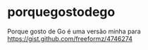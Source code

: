 # porquegostodego
Porque gosto de Go é uma versão minha para https://gist.github.com/freeformz/4746274
